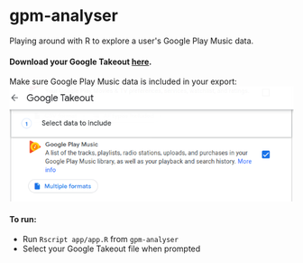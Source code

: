 # gpm-analyser
Playing around with R to explore a user's Google Play Music data. 

#### Download your Google Takeout [here](https://takeout.google.com/settings/takeout). 
Make sure Google Play Music data is included in your export: 
![Make sure to include Google Play data!](images/select_google_play.png)

#### To run: 
- Run `Rscript app/app.R` from `gpm-analyser`
- Select your Google Takeout file when prompted
